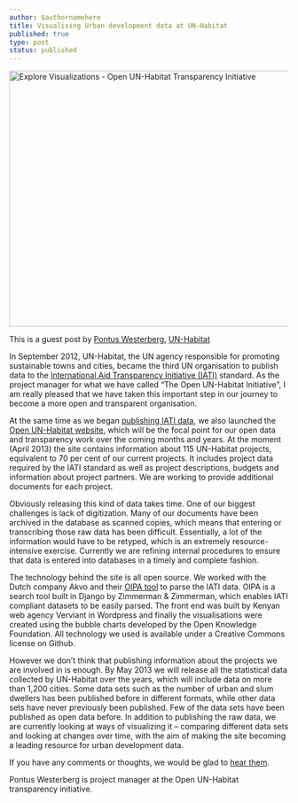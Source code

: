 ```yaml
---
author: $authornamehere
title: Visualising Urban development data at UN-Habitat
published: true
type: post
status: published
---
```


<a href="http://www.flickr.com/photos/94746900@N06/8624384287/" title="Explore Visualizations - Open UN-Habitat Transparency Initiative by anderspedersenOKF, on Flickr"><img src="http://farm9.staticflickr.com/8404/8624384287_53114d0bd0_z.jpg" width="629" height="462" alt="Explore Visualizations - Open UN-Habitat Transparency Initiative"></a>

This is a guest post by [Pontus Westerberg](https://twitter.com/pontusw), [UN-Habitat](http://open.unhabitat.org)

In September 2012, UN-Habitat, the UN agency responsible for promoting sustainable towns and cities, became the third UN organisation to publish data to the [International Aid Transparency Initiative (IATI)](http://www.aidtransparency.net/) standard. As the project manager for what we have called “The Open UN-Habitat Initiative”, I am really pleased that we have taken this important step in our journey to become a more open and transparent organisation.

At the same time as we began [publishing IATI data](https://github.com/openaid-IATI/OPEN-UN-HABITAT), we also launched the [Open UN-Habitat website](http://open.unhabitat.org/), which will be the focal point for our open data and transparency work over the coming months and years. At the moment (April 2013) the site contains information about 115 UN-Habitat projects, equivalent to 70 per cent of our current projects. It includes project data required by the IATI standard as well as project descriptions, budgets and information about project partners. We are working to provide additional documents for each project.

Obviously releasing this kind of data takes time. One of our biggest challenges is lack of digitization. Many of our documents have been archived in the database as scanned copies, which means that entering or transcribing those raw data has been difficult. Essentially, a lot of the information would have to be retyped, which is an extremely resource-intensive exercise. Currently we are refining internal procedures to ensure that data is entered into databases in a timely and complete fashion.

The technology behind the site is all open source. We worked with the Dutch company Akvo and their [OIPA tool](http://oipa.openaidsearch.org/api/v2/docs/) to parse the IATI data. OIPA is a search tool built in Django by Zimmerman & Zimmerman, which enables IATI compliant datasets to be easily parsed. The front end was built by Kenyan web agency Verviant in Wordpress and finally the visualisations were created using the bubble charts developed by the Open Knowledge Foundation. All technology we used is available under a Creative Commons license on Github.

However we don’t think that publishing information about the projects we are involved in is enough. By May 2013 we will release all the statistical data collected by UN-Habitat over the years, which will include data on more than 1,200 cities. Some data sets such as the number of urban and slum dwellers has been published before in different formats, while other data sets have never previously been published. Few of the data sets have been published as open data before. In addition to publishing the raw data, we are currently looking at ways of visualizing it – comparing different data sets and looking at changes over time, with the aim of making the site becoming a leading resource for urban development data.

If you have any comments or thoughts, we would be glad to [hear them](http://open.unhabitat.org/contact/).

Pontus Westerberg is project manager at the Open UN-Habitat transparency initiative.
